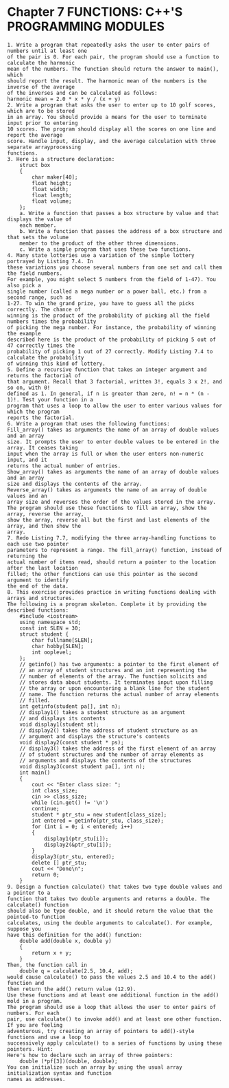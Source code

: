 # Chapter 7 FUNCTIONS: C++'S PROGRAMMING MODULES

	1. Write a program that repeatedly asks the user to enter pairs of numbers until at least one
	of the pair is 0. For each pair, the program should use a function to calculate the harmonic
	mean of the numbers. The function should return the answer to main(), which
	should report the result. The harmonic mean of the numbers is the inverse of the average
	of the inverses and can be calculated as follows:
	harmonic mean = 2.0 * x * y / (x + y)
	2. Write a program that asks the user to enter up to 10 golf scores, which are to be stored
	in an array. You should provide a means for the user to terminate input prior to entering
	10 scores. The program should display all the scores on one line and report the average
	score. Handle input, display, and the average calculation with three separate arrayprocessing
	functions.
	3. Here is a structure declaration:
		struct box
		{
			char maker[40];
			float height;
			float width;
			float length;
			float volume;
		};
		a. Write a function that passes a box structure by value and that displays the value of
		each member.
		b. Write a function that passes the address of a box structure and that sets the volume
		member to the product of the other three dimensions.
		c. Write a simple program that uses these two functions.
	4. Many state lotteries use a variation of the simple lottery portrayed by Listing 7.4. In
	these variations you choose several numbers from one set and call them the field numbers.
	For example, you might select 5 numbers from the field of 1-47). You also pick a
	single number (called a mega number or a power ball, etc.) from a second range, such as
	1-27. To win the grand prize, you have to guess all the picks correctly. The chance of
	winning is the product of the probability of picking all the field numbers times the probability
	of picking the mega number. For instance, the probability of winning the example
	described here is the product of the probability of picking 5 out of 47 correctly times the
	probability of picking 1 out of 27 correctly. Modify Listing 7.4 to calculate the probability
	of winning this kind of lottery.
	5. Define a recursive function that takes an integer argument and returns the factorial of
	that argument. Recall that 3 factorial, written 3!, equals 3 x 2!, and so on, with 0!
	defined as 1. In general, if n is greater than zero, n! = n * (n - 1)!. Test your function in a
	program that uses a loop to allow the user to enter various values for which the program
	reports the factorial.
	6. Write a program that uses the following functions:
	Fill_array() takes as arguments the name of an array of double values and an array
	size. It prompts the user to enter double values to be entered in the array. It ceases taking
	input when the array is full or when the user enters non-numeric input, and it
	returns the actual number of entries.
	Show_array() takes as arguments the name of an array of double values and an array
	size and displays the contents of the array.
	Reverse_array() takes as arguments the name of an array of double values and an
	array size and reverses the order of the values stored in the array.
	The program should use these functions to fill an array, show the array, reverse the array,
	show the array, reverse all but the first and last elements of the array, and then show the
	array.
	7. Redo Listing 7.7, modifying the three array-handling functions to each use two pointer
	parameters to represent a range. The fill_array() function, instead of returning the
	actual number of items read, should return a pointer to the location after the last location
	filled; the other functions can use this pointer as the second argument to identify
	the end of the data.
	8. This exercise provides practice in writing functions dealing with arrays and structures.
	The following is a program skeleton. Complete it by providing the described functions:
		#include <iostream>
		using namespace std;
		const int SLEN = 30;
		struct student {
			char fullname[SLEN];
			char hobby[SLEN];
			int ooplevel;
		};
		// getinfo() has two arguments: a pointer to the first element of
		// an array of student structures and an int representing the
		// number of elements of the array. The function solicits and
		// stores data about students. It terminates input upon filling
		// the array or upon encountering a blank line for the student
		// name. The function returns the actual number of array elements
		// filled.
		int getinfo(student pa[], int n);
		// display1() takes a student structure as an argument
		// and displays its contents
		void display1(student st);
		// display2() takes the address of student structure as an
		// argument and displays the structure's contents
		void display2(const student * ps);
		// display3() takes the address of the first element of an array
		// of student structures and the number of array elements as
		// arguments and displays the contents of the structures
		void display3(const student pa[], int n);
		int main()
		{
			cout << "Enter class size: ";
			int class_size;
			cin >> class_size;
			while (cin.get() != '\n')
			continue;
			student * ptr_stu = new student[class_size];
			int entered = getinfo(ptr_stu, class_size);
			for (int i = 0; i < entered; i++)
			{
				display1(ptr_stu[i]);
				display2(&ptr_stu[i]);
			}
			display3(ptr_stu, entered);
			delete [] ptr_stu;
			cout << "Done\n";
			return 0;
		}
	9. Design a function calculate() that takes two type double values and a pointer to a
	function that takes two double arguments and returns a double. The calculate() function
	should also be type double, and it should return the value that the pointed-to function
	calculates, using the double arguments to calculate(). For example, suppose you
	have this definition for the add() function:
		double add(double x, double y)
		{
			return x + y;
		}
	Then, the function call in
		double q = calculate(2.5, 10.4, add);
	would cause calculate() to pass the values 2.5 and 10.4 to the add() function and
	then return the add() return value (12.9).
	Use these functions and at least one additional function in the add() mold in a program.
	The program should use a loop that allows the user to enter pairs of numbers. For each
	pair, use calculate() to invoke add() and at least one other function. If you are feeling
	adventurous, try creating an array of pointers to add()-style functions and use a loop to
	successively apply calculate() to a series of functions by using these pointers. Hint:
	Here's how to declare such an array of three pointers:
		double (*pf[3])(double, double);
	You can initialize such an array by using the usual array initialization syntax and function
	names as addresses.